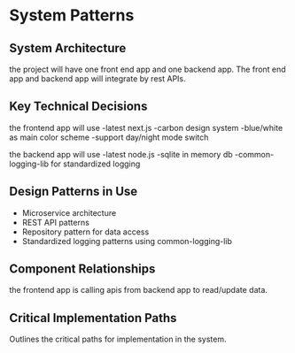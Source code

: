 # System Patterns

## System Architecture
the project will have one front end app and one backend app. The front end app and backend app will integrate by rest APIs. 

## Key Technical Decisions
the frontend app will use 
-latest next.js
-carbon design system
-blue/white as main color scheme
-support day/night mode switch

the backend app will use
-latest node.js
-sqlite in memory db
-common-logging-lib for standardized logging

## Design Patterns in Use
- Microservice architecture
- REST API patterns
- Repository pattern for data access
- Standardized logging patterns using common-logging-lib

## Component Relationships
the frontend app is calling apis from backend app to read/update data.

## Critical Implementation Paths
Outlines the critical paths for implementation in the system.
